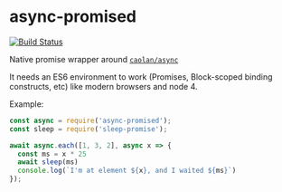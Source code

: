 # async-promised

[![Build Status](https://img.shields.io/travis/DanielRamosAcosta/async-promised.svg)](https://travis-ci.org/DanielRamosAcosta/async-promised)

Native promise wrapper around [`caolan/async`](https://github.com/caolan/async)

It needs an ES6 environment to work (Promises, Block-scoped binding constructs, etc) like modern browsers and node 4.

Example:

```javascript
const async = require('async-promised');
const sleep = require('sleep-promise');

await async.each([1, 3, 2], async x => {
  const ms = x * 25
  await sleep(ms)
  console.log(`I'm at element ${x}, and I waited ${ms}`)
});
```
